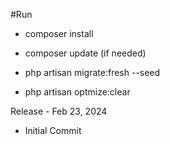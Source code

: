 #Run

- composer install
- composer update (if needed)

- php artisan migrate:fresh --seed
- php artisan optmize:clear

Release - Feb 23, 2024
- Initial Commit
